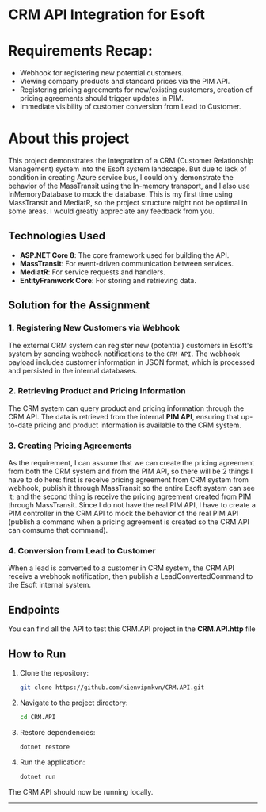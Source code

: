
# CRM API Integration for Esoft
# Requirements Recap:
- Webhook for registering new potential customers.
- Viewing company products and standard prices via the PIM API.
- Registering pricing agreements for new/existing customers, creation of pricing agreements should trigger updates in PIM.
- Immediate visibility of customer conversion from Lead to Customer.

# About this project
This project demonstrates the integration of a CRM (Customer Relationship Management) system into the Esoft system landscape. 
But due to lack of condition in creating Azure service bus, I could only demonstrate the behavior of the MassTransit using the In-memory transport, and I also use InMemoryDatabase to mock the database.
This is my first time using MassTransit and MediatR, so the project structure might not be optimal in some areas. I would greatly appreciate any feedback from you.

## Technologies Used
- **ASP.NET Core 8**: The core framework used for building the API.
- **MassTransit**: For event-driven communication between services.
- **MediatR**: For service requests and handlers.
- **EntityFramwork Core**: For storing and retrieving data.

## Solution for the Assignment 

### 1. Registering New Customers via Webhook
The external CRM system can register new (potential) customers in Esoft's system by sending webhook notifications to the `CRM API`. The webhook payload includes customer information in JSON format, which is processed and persisted in the internal databases.

### 2. Retrieving Product and Pricing Information
The CRM system can query product and pricing information through the CRM API. The data is retrieved from the internal **PIM API**, ensuring that up-to-date pricing and product information is available to the CRM system.

### 3. Creating Pricing Agreements
As the requirement, I can assume that we can create the pricing agreement from both the CRM system and from the PIM API, so there will be 2 things I have to do here: first is receive pricing agreement from CRM system from webhook, publish it through MassTransit so the entire Esoft system can see it; and the second thing is receive the pricing agreement created from PIM through MassTransit.
Since I do not have the real PIM API, I have to create a PIM controller in the CRM API to mock the behavior of the real PIM API (publish a command when a pricing agreement is created so the CRM API can comsume that command).

### 4. Conversion from Lead to Customer
When a lead is converted to a customer in CRM system, the CRM API receive a webhook notification, then publish a LeadConvertedCommand to the Esoft internal system.

## Endpoints
You can find all the API to test this CRM.API project in the **CRM.API.http** file

## How to Run

1. Clone the repository:
   ```bash
   git clone https://github.com/kienvipmkvn/CRM.API.git
   ```

2. Navigate to the project directory:
   ```bash
   cd CRM.API
   ```

3. Restore dependencies:
   ```bash
   dotnet restore
   ```

4. Run the application:
   ```bash
   dotnet run
   ```

The CRM API should now be running locally.

---

